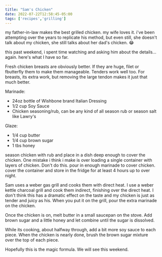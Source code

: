 ```yaml
---
title: "Sam's Chicken"
date: 2022-07-22T12:58:45-05:00
tags: ['recipes','grilling']
---
```

my father-in-law makes the best grilled chicken. my wife loves it. i've been attempting over the years to replicate his method, but even still, she doesn't talk about my chicken, she still talks about her dad's chicken. 😂

this past weekend, i spent time watching and asking him about the details... again. here's what I have so far. 

Fresh chicken breasts are obviously better. If they are huge, filet or fbutterfly them to make them manageable. Tenders work well too. For breasts, its extra work, but removing the large tendon makes it just that much better.

Marinade:  
- 24oz bottle of Wishbone brand Italian Dressing  
- 1/2 cup Soy Sauce  
- Chicken seasoning/rub, can be any kind of all season rub or season salt like Lawry's 

Glaze:
- 1/4 cup butter
- 1/4 cup brown sugar
- 1 tbs honey

season chicken with rub and place in a dish deep enough to cover the chicken. One mistake i think i make is over loading a single container with layers of chicken. Don't do this. pour in enough marinade to cover chicken. cover the container and store in the fridge for at least 4 hours up to over night. 

Sam uses a weber gas grill and cooks them with direct heat. I use a weber kettle charcoal grill and cook them indirect, finishing over the direct heat. I don't think this has a dramatic effect on the taste and my chicken is just as tender and juicy as his. When you put it on the grill, pour the extra marinade on the chicken. 

Once the chicken is on, melt butter in a small saucepan on the stove. Add brown sugar and a little honey and let combine until the sugar is dissolved. 

While its cooking, about halfway through, add a bit more soy sauce to each piece. When the chicken is nearly done, brush the brown sugar mixture over the top of each piece. 

Hopefully this is the magic formula. We will see this weekend. 
